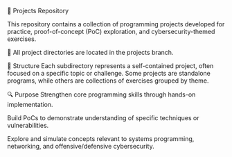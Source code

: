 🧬 Projects Repository

This repository contains a collection of programming projects developed for practice, proof-of-concept (PoC) exploration, and cybersecurity-themed exercises.

🔀 All project directories are located in the projects branch.

📁 Structure
Each subdirectory represents a self-contained project, often focused on a specific topic or challenge. Some projects are standalone programs, while others are collections of exercises grouped by theme.


🔍 Purpose
Strengthen core programming skills through hands-on implementation.

Build PoCs to demonstrate understanding of specific techniques or vulnerabilities.

Explore and simulate concepts relevant to systems programming, networking, and offensive/defensive cybersecurity.
